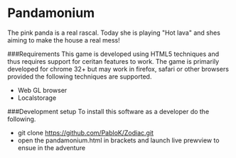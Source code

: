 Pandamonium
=================
The pink panda is a real rascal. Today she is playing "Hot lava" and shes aiming to make the house a real mess!

###Requirements
This game is developed using HTML5 techniques and thus requires support for ceritan features to work. The game is primarily developed for chrome 32+
but may work in firefox, safari or other browsers provided the following techniques are supported.

* Web GL browser
* Localstorage


###Development setup
To install this software as a developer do the following.

* git clone https://github.com/PabloK/Zodiac.git
* open the pandamonium.html in brackets and launch live prewview to ensue in the adventure